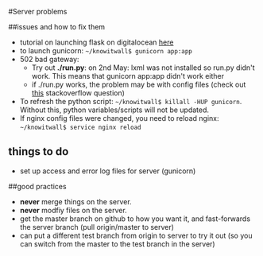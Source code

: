 #Server problems 

##issues and how to fix them

- tutorial on launching flask on digitalocean [here](http://blog.marksteve.com/deploy-a-flask-application-inside-a-digitalocean-droplet)
- to launch gunicorn: `~/knowitwall$ gunicorn app:app`
- 502 bad gateway: 
	- Try out **./run.py**: on 2nd May: lxml was not installed so run.py didn't work. This means that gunicorn app:app didn't work either
	- if ./run.py works, the problem may be with config files (check out [this](http://stackoverflow.com/questions/26211267/nginx-flask-gunicorn-502-error) stackoverflow question)
- To refresh the python script: `~/knowitwall$ killall -HUP gunicorn`. Without this, python variables/scripts will not be updated.
- If nginx config files were changed, you need to reload nginx: `~/knowitwall$ service nginx reload`

## things to do

- set up access and error log files for server (gunicorn)

##good practices

- **never** merge things on the server. 
- **never** modfiy files on the server.
- get the master branch on github to how you want it, and fast-forwards the server branch (pull origin/master to server)
- can put a different test branch from origin to server to try it out (so you can switch from the master to the test branch in the server)